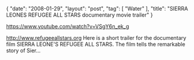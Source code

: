 {
   "date": "2008-01-29",
   "layout": "post",
   "tag": [
      "Water"
   ],
   "title": "SIERRA LEONES REFUGEE ALL STARS documentary movie trailer"
}

https://www.youtube.com/watch?v=VSgY6n_ek_g  

http://www.refugeeallstars.org Here is a short trailer for the documentary film SIERRA LEONE'S REFUGEE ALL STARS. The film tells the remarkable story of Sier...